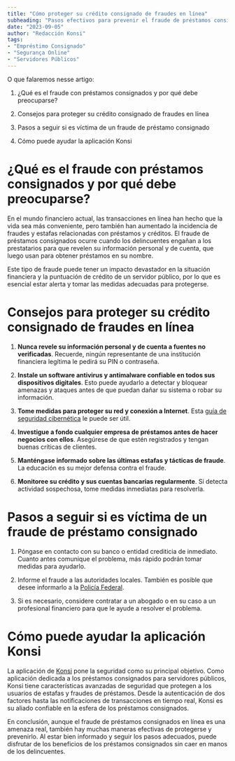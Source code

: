 ```yaml
---
title: "Cómo proteger su crédito consignado de fraudes en línea"
subheading: "Pasos efectivos para prevenir el fraude de préstamos consignados para servidores públicos"
date: "2023-09-05"
author: "Redacción Konsi"
tags:
- "Empréstimo Consignado"
- "Segurança Online"
- "Servidores Públicos"
---
```


O que falaremos nesse artigo:

1. ¿Qué es el fraude con préstamos consignados y por qué debe preocuparse?

2. Consejos para proteger su crédito consignado de fraudes en línea

3. Pasos a seguir si es víctima de un fraude de préstamo consignado

4. Cómo puede ayudar la aplicación Konsi

# ¿Qué es el fraude con préstamos consignados y por qué debe preocuparse?

En el mundo financiero actual, las transacciones en línea han hecho que la vida sea más conveniente, pero también han aumentado la incidencia de fraudes y estafas relacionadas con préstamos y créditos. El fraude de préstamos consignados ocurre cuando los delincuentes engañan a los prestatarios para que revelen su información personal y de cuenta, que luego usan para obtener préstamos en su nombre.

Este tipo de fraude puede tener un impacto devastador en la situación financiera y la puntuación de crédito de un servidor público, por lo que es esencial estar alerta y tomar las medidas adecuadas para protegerse.

# Consejos para proteger su crédito consignado de fraudes en línea

1. **Nunca revele su información personal y de cuenta a fuentes no verificadas**. Recuerde, ningún representante de una institución financiera legítima le pedirá su PIN o contraseña.

2. **Instale un software antivirus y antimalware confiable en todos sus dispositivos digitales**. Esto puede ayudarlo a detectar y bloquear amenazas y ataques antes de que puedan dañar su sistema o robar su información.

3. **Tome medidas para proteger su red y conexión a Internet**. Esta [guía de seguridad cibernética](https://konsi.com.br/postagens/guia-de-seguranca-cibernetica) le puede ser útil.

4. **Investigue a fondo cualquier empresa de préstamos antes de hacer negocios con ellos**. Asegúrese de que estén registrados y tengan buenas críticas de clientes.

5. **Manténgase informado sobre las últimas estafas y tácticas de fraude**. La educación es su mejor defensa contra el fraude.

6. **Monitoree su crédito y sus cuentas bancarias regularmente**. Si detecta actividad sospechosa, tome medidas inmediatas para resolverla.

# Pasos a seguir si es víctima de un fraude de préstamo consignado

1. Póngase en contacto con su banco o entidad crediticia de inmediato. Cuanto antes comunique el problema, más rápido podrán tomar medidas para ayudarlo.

2. Informe el fraude a las autoridades locales. También es posible que desee informarlo a la [Policía Federal](http://www.pf.gov.br/servicos-pf/crimes-pela-internet).

3. Si es necesario, considere contratar a un abogado o en su caso a un profesional financiero para que le ayude a resolver el problema.

# Cómo puede ayudar la aplicación Konsi

La aplicación de [Konsi](https://konsi.com.br/download) pone la seguridad como su principal objetivo. Como aplicación dedicada a los préstamos consignados para servidores públicos, Konsi tiene características avanzadas de seguridad que protegen a los usuarios de estafas y fraudes de préstamos. Desde la autenticación de dos factores hasta las notificaciones de transacciones en tiempo real, Konsi es su aliado confiable en la esfera de los préstamos consignados.

En conclusión, aunque el fraude de préstamos consignados en línea es una amenaza real, también hay muchas maneras efectivas de protegerse y prevenirlo. Al estar bien informado y seguir los pasos adecuados, puede disfrutar de los beneficios de los préstamos consignados sin caer en manos de los delincuentes.